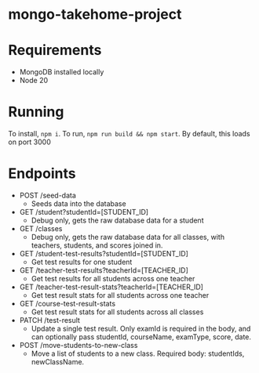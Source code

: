 # mongo-takehome-project
# Requirements
- MongoDB installed locally
- Node 20

# Running
To install, `npm i`.
To run, `npm run build && npm start`.
By default, this loads on port 3000

# Endpoints
- POST /seed-data
  - Seeds data into the database
- GET /student?studentId=[STUDENT_ID]
  - Debug only, gets the raw database data for a student
- GET /classes
  - Debug only, gets the raw database data for all classes, with teachers, students, and scores joined in.
- GET /student-test-results?studentId=[STUDENT_ID]
  - Get test results for one student
- GET /teacher-test-results?teacherId=[TEACHER_ID]
  - Get test results for all students across one teacher
- GET /teacher-test-result-stats?teacherId=[TEACHER_ID]
  - Get test result stats for all students across one teacher
- GET /course-test-result-stats
  - Get test result stats for all students across all classes
- PATCH /test-result
  - Update a single test result. Only examId is required in the body, and can optionally pass studentId, courseName, examType, score, date.
- POST /move-students-to-new-class
  - Move a list of students to a new class. Required body: studentIds, newClassName.
